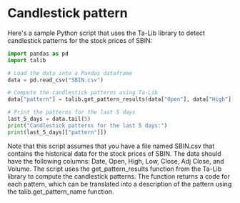 # Candlestick pattern

Here's a sample Python script that uses the Ta-Lib library to detect candlestick patterns for the stock prices of SBIN:

```py
import pandas as pd
import talib

# Load the data into a Pandas dataframe
data = pd.read_csv("SBIN.csv")

# Compute the candlestick patterns using Ta-Lib
data["pattern"] = talib.get_pattern_results(data["Open"], data["High"], data["Low"], data["Close"])

# Print the patterns for the last 5 days
last_5_days = data.tail(5)
print("Candlestick patterns for the last 5 days:")
print(last_5_days[["pattern"]])
```
Note that this script assumes that you have a file named SBIN.csv that contains the historical data for the stock prices of SBIN. The data should have the following columns: Date, Open, High, Low, Close, Adj Close, and Volume. The script uses the get_pattern_results function from the Ta-Lib library to compute the candlestick patterns. The function returns a code for each pattern, which can be translated into a description of the pattern using the talib.get_pattern_name function.
